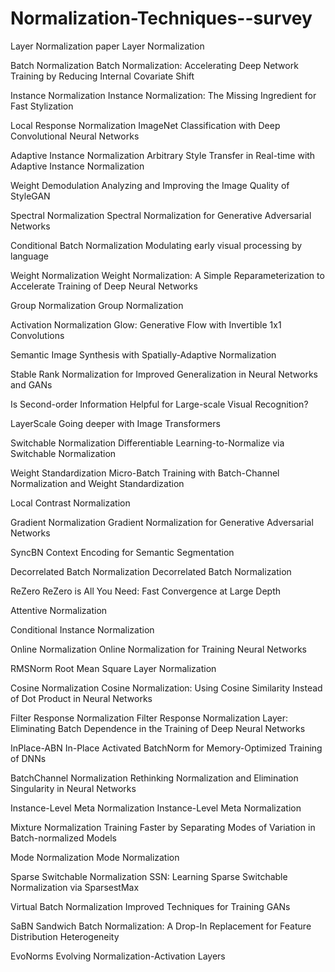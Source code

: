 # Normalization-Techniques--survey


 Layer Normalization
 paper  Layer Normalization
 
 Batch Normalization
 Batch Normalization: Accelerating Deep Network Training by Reducing Internal Covariate Shift

 Instance Normalization
 Instance Normalization: The Missing Ingredient for Fast Stylization

 Local Response Normalization
 ImageNet Classification with Deep Convolutional Neural Networks

 Adaptive Instance Normalization
 Arbitrary Style Transfer in Real-time with Adaptive Instance Normalization

 Weight Demodulation
 Analyzing and Improving the Image Quality of StyleGAN

 Spectral Normalization
 Spectral Normalization for Generative Adversarial Networks

 Conditional Batch Normalization
 Modulating early visual processing by language

 Weight Normalization
 Weight Normalization: A Simple Reparameterization to Accelerate Training of Deep Neural Networks

 Group Normalization
 Group Normalization

 Activation Normalization
 Glow: Generative Flow with Invertible 1x1 Convolutions


 Semantic Image Synthesis with Spatially-Adaptive Normalization

 
 Stable Rank Normalization for Improved Generalization in Neural Networks and GANs


 Is Second-order Information Helpful for Large-scale Visual Recognition?

 LayerScale
 Going deeper with Image Transformers

 Switchable Normalization
 Differentiable Learning-to-Normalize via Switchable Normalization

 Weight Standardization
 Micro-Batch Training with Batch-Channel Normalization and Weight Standardization

 Local Contrast Normalization

 Gradient Normalization
 Gradient Normalization for Generative Adversarial Networks

 SyncBN
 Context Encoding for Semantic Segmentation

 Decorrelated Batch Normalization
 Decorrelated Batch Normalization

 ReZero
 ReZero is All You Need: Fast Convergence at Large Depth
	
 Attentive Normalization
 
 Conditional Instance Normalization
 
 Online Normalization
 Online Normalization for Training Neural Networks

 RMSNorm
 Root Mean Square Layer Normalization

 Cosine Normalization
 Cosine Normalization: Using Cosine Similarity Instead of Dot Product in Neural Networks

 Filter Response Normalization
 Filter Response Normalization Layer: Eliminating Batch Dependence in the Training of Deep Neural Networks

 InPlace-ABN
 In-Place Activated BatchNorm for Memory-Optimized Training of DNNs

 BatchChannel Normalization
 Rethinking Normalization and Elimination Singularity in Neural Networks

 Instance-Level Meta Normalization
 Instance-Level Meta Normalization

 Mixture Normalization
 Training Faster by Separating Modes of Variation in Batch-normalized Models

 Mode Normalization
 Mode Normalization

 Sparse Switchable Normalization
 SSN: Learning Sparse Switchable Normalization via SparsestMax

 Virtual Batch Normalization
 Improved Techniques for Training GANs

 SaBN
 Sandwich Batch Normalization: A Drop-In Replacement for Feature Distribution Heterogeneity

 EvoNorms
 Evolving Normalization-Activation Layers



